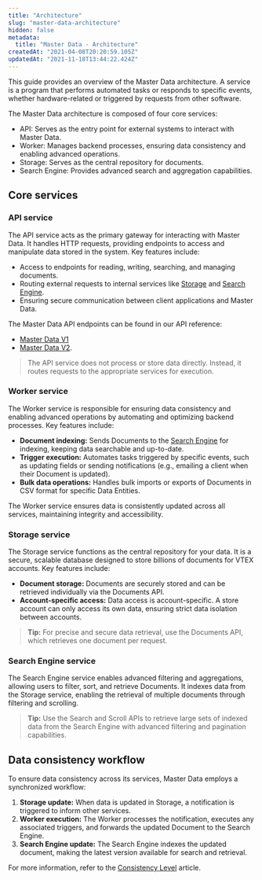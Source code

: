 ```yaml
---
title: "Architecture"
slug: "master-data-architecture"
hidden: false
metadata: 
  title: "Master Data - Architecture"
createdAt: "2021-04-08T20:20:59.105Z"
updatedAt: "2021-11-18T13:44:22.424Z"
---
```


This guide provides an overview of the Master Data architecture. A service is a program that performs automated tasks or responds to specific events, whether hardware-related or triggered by requests from other software.

The Master Data architecture is composed of four core services:
- API: Serves as the entry point for external systems to interact with Master Data.
- Worker: Manages backend processes, ensuring data consistency and enabling advanced operations.
- Storage: Serves as the central repository for documents.
- Search Engine: Provides advanced search and aggregation capabilities.

## Core services

### API service

The API service acts as the primary gateway for interacting with Master Data. It handles HTTP requests, providing endpoints to access and manipulate data stored in the system. Key features include:

- Access to endpoints for reading, writing, searching, and managing documents.
- Routing external requests to internal services like [Storage](#storage) and [Search Engine](#search-engine).
- Ensuring secure communication between client applications and Master Data.

The Master Data API endpoints can be found in our API reference:
- [Master Data V1](https://developers.vtex.com/docs/api-reference/masterdata-api)
- [Master Data V2](https://developers.vtex.com/docs/api-reference/master-data-api-v2).

> The API service does not process or store data directly. Instead, it routes requests to the appropriate services for execution.

### Worker service

The Worker service is responsible for ensuring data consistency and enabling advanced operations by automating and optimizing backend processes. Key features include:

- **Document indexing:** Sends Documents to the [Search Engine](#search-engine) for indexing, keeping data searchable and up-to-date.
- **Trigger execution:** Automates tasks triggered by specific events, such as updating fields or sending notifications (e.g., emailing a client when their Document is updated).
- **Bulk data operations:** Handles bulk imports or exports of Documents in CSV format for specific Data Entities.

The Worker service ensures data is consistently updated across all services, maintaining integrity and accessibility.

### Storage service

The Storage service functions as the central repository for your data. It is a secure, scalable database designed to store billions of documents for VTEX accounts. Key features include:

- **Document storage:** Documents are securely stored and can be retrieved individually via the Documents API.
- **Account-specific access:** Data access is account-specific. A store account can only access its own data, ensuring strict data isolation between accounts.

> **Tip:** For precise and secure data retrieval, use the Documents API, which retrieves one document per request.

### Search Engine service

The Search Engine service enables advanced filtering and aggregations, allowing users to filter, sort, and retrieve Documents. It indexes data from the Storage service, enabling the retrieval of multiple documents through filtering and scrolling.

> **Tip:** Use the Search and Scroll APIs to retrieve large sets of indexed data from the Search Engine with advanced filtering and pagination capabilities.

## Data consistency workflow

To ensure data consistency across its services, Master Data employs a synchronized workflow:

1. **Storage update:** When data is updated in Storage, a notification is triggered to inform other services.
2. **Worker execution:** The Worker processes the notification, executes any associated triggers, and forwards the updated Document to the Search Engine.
3. **Search Engine update:** The Search Engine indexes the updated document, making the latest version available for search and retrieval.

For more information, refer to the [Consistency Level](https://developers.vtex.com/docs/guides/master-data-consistency-level) article.

